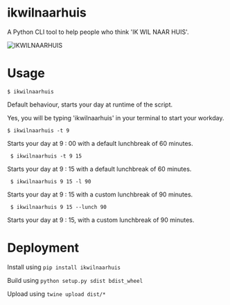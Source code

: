 # ikwilnaarhuis

A Python CLI tool to help people who think 'IK WIL NAAR HUIS'.

![IKWILNAARHUIS](https://imgix.ttcdn.co/i/product/original/0/532772-51cb22d9b8f04f71bd347ed4b7fb07c4.jpeg?q=100&auto=format%2Ccompress&w=1000)
# Usage

``` $ ikwilnaarhuis ```

Default behaviour, starts your day at runtime of the script. 

Yes, you will be typing 'ikwilnaarhuis' in your terminal to start your workday.

``` $ ikwilnaarhuis -t 9 ```

Starts your day at 9 : 00 with a default lunchbreak of 60 minutes.

``` $ ikwilnaarhuis -t 9 15```

Starts your day at 9 : 15 with a default lunchbreak of 60 minutes.

``` $ ikwilnaarhuis 9 15 -l 90```

Starts your day at 9 : 15 with a custom lunchbreak of 90 minutes.

``` $ ikwilnaarhuis 9 15 --lunch 90```

Starts your day at 9 : 15, with a custom lunchbreak of 90 minutes.

# Deployment

Install using ```pip install ikwilnaarhuis```

Build using ```python setup.py sdist bdist_wheel```

Upload using ```twine upload dist/*```
